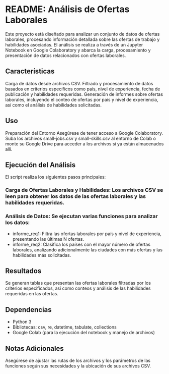 # README: Análisis de Ofertas Laborales
Este proyecto está diseñado para analizar un conjunto de datos de ofertas laborales, procesando información detallada sobre las ofertas de trabajo y habilidades asociadas. El análisis se realiza a través de un Jupyter Notebook en Google Colaboratory y abarca la carga, procesamiento y presentación de datos relacionados con ofertas laborales.

## Características
Carga de datos desde archivos CSV.
Filtrado y procesamiento de datos basados en criterios específicos como país, nivel de experiencia, fecha de publicación y habilidades requeridas.
Generación de informes sobre ofertas laborales, incluyendo el conteo de ofertas por país y nivel de experiencia, así como el análisis de habilidades solicitadas.
## Uso
Preparación del Entorno
Asegúrese de tener acceso a Google Colaboratory.
Suba los archivos small-jobs.csv y small-skills.csv al entorno de Colab o monte su Google Drive para acceder a los archivos si ya están almacenados allí.
## Ejecución del Análisis
El script realiza los siguientes pasos principales:

### Carga de Ofertas Laborales y Habilidades: Los archivos CSV se leen para obtener los datos de las ofertas laborales y las habilidades requeridas.

### Análisis de Datos: Se ejecutan varias funciones para analizar los datos:

- informe_req1: Filtra las ofertas laborales por país y nivel de experiencia, presentando las últimas N ofertas.
- informe_req2: Clasifica los países con el mayor número de ofertas laborales, analizando adicionalmente las ciudades con más ofertas y las habilidades más solicitadas.
## Resultados
Se generan tablas que presentan las ofertas laborales filtradas por los criterios especificados, así como conteos y análisis de las habilidades requeridas en las ofertas.
## Dependencias
- Python 3
- Bibliotecas: csv, re, datetime, tabulate, collections
- Google Colab (para la ejecución del notebook y manejo de archivos)
## Notas Adicionales
Asegúrese de ajustar las rutas de los archivos y los parámetros de las funciones según sus necesidades y la ubicación de sus archivos CSV.
